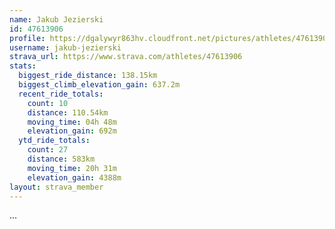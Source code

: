 ```yaml
---
name: Jakub Jezierski
id: 47613906
profile: https://dgalywyr863hv.cloudfront.net/pictures/athletes/47613906/14681924/1/large.jpg
username: jakub-jezierski
strava_url: https://www.strava.com/athletes/47613906
stats:
  biggest_ride_distance: 138.15km
  biggest_climb_elevation_gain: 637.2m
  recent_ride_totals:
    count: 10
    distance: 110.54km
    moving_time: 04h 48m
    elevation_gain: 692m
  ytd_ride_totals:
    count: 27
    distance: 583km
    moving_time: 20h 31m
    elevation_gain: 4388m
layout: strava_member
--- 
```

...
